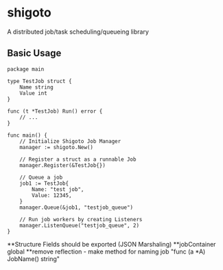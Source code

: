 # shigoto
A distributed job/task scheduling/queueing library

## Basic Usage
```golang
package main

type TestJob struct {
    Name string
    Value int
}

func (t *TestJob) Run() error {
    // ...
}

func main() {
    // Initialize Shigoto Job Manager
    manager := shigoto.New()

    // Register a struct as a runnable Job
    manager.Register(&TestJob{})

    // Queue a job
    job1 := TestJob{
        Name: "test job",
        Value: 12345,
    }
    manager.Queue(&job1, "testjob_queue")

    // Run job workers by creating Listeners
    manager.ListenQueue("testjob_queue", 2)
}
```

**Structure Fields should be exported (JSON Marshaling)
**jobContainer global
**remove reflection - make method for naming job "func (a *A) JobName() string"